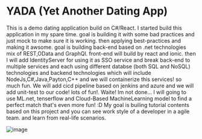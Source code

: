 # YADA (Yet Another Dating App)
This is a demo dating application build on C#/React.
I started build this application in my spare time. goal is building it with some bad practices and just mock to make sure it is working. then applying best-practices and making it awsome. goal is building back-end based on .net technologies mix of REST,OData and GraphQl. front-end will build by react and ionic. then I will add IdentityServer for using it as SSO service and break back-end to multiple services and each using different databse (both SQL and NoSQL) technologies and backend technologies which will include NodeJs,C#,Java,Payton,C++ and we will containerize this services! so much fun.
We will add cicd pipeline based on jenkins and azure and we will add unit-test to our code! lots of fun!.
Waite! Im not done... I will going to use ML.net, tenserflow and Cloud-Based MachineLearning model to find a perfect match that's even more fun! :D
My goal is builing tutorial contents based on this project and you can see work style of a developer in a agile team. and learn from real-life scenarios.

![image](https://user-images.githubusercontent.com/105876447/210159084-897d9586-aac5-4364-a494-d6485609c2fb.png)
